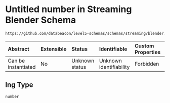 # Untitled number in Streaming Blender Schema

```txt
https://github.com/databeacon/level5-schemas/schemas/streaming/blender.schema.json#/properties/nct/properties/projExit/properties/location/properties/lng
```



| Abstract            | Extensible | Status         | Identifiable            | Custom Properties | Additional Properties | Access Restrictions | Defined In                                                                              |
| :------------------ | :--------- | :------------- | :---------------------- | :---------------- | :-------------------- | :------------------ | :-------------------------------------------------------------------------------------- |
| Can be instantiated | No         | Unknown status | Unknown identifiability | Forbidden         | Allowed               | none                | [blender.schema.json\*](../../out/streaming/blender.schema.json "open original schema") |

## lng Type

`number`
